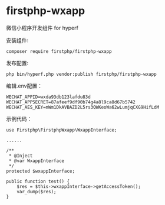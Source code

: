 # firstphp-wxapp
微信小程序开发组件 for hyperf

安装组件:

	composer require firstphp/firstphp-wxapp



发布配置:

    php bin/hyperf.php vendor:publish firstphp/firstphp-wxapp



编辑.env配置：

	WECHAT_APPID=wxda93db123lafdu83d
	WECHAT_APPSECRET=87afeef9df90b74g4a8l9ca8d67b5742
	WECHAT_AES_KEY=mWm1DkAVBAZD2L5rs3QWKeoWa62wLumjqCXG9HifLdM



示例代码：

    use Firstphp\FirstphpWxapp\WxappInterface;

    ......

    /**
     * @Inject
     * @var WxappInterface
     */
    protected $wxappInterface;

    public function test() {
        $res = $this->wxappInterface->getAccessToken();
        var_dump($res);
    }
